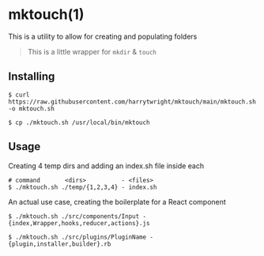 # mktouch(1)

This is a utility to allow for creating and populating folders

> This is a little wrapper for `mkdir` & `touch`

## Installing

```shell
$ curl https://raw.githubusercontent.com/harrytwright/mktouch/main/mktouch.sh -o mktouch.sh

$ cp ./mktouch.sh /usr/local/bin/mktouch
```


## Usage

Creating 4 temp dirs and adding an index.sh file inside each

```shell
# command       <dirs>          - <files>
$ ./mktouch.sh ./temp/{1,2,3,4} - index.sh
```

An actual use case, creating the boilerplate for a React component

```shell
$ ./mktouch.sh ./src/components/Input - {index,Wrapper,hooks,reducer,actions}.js

$ ./mktouch.sh ./src/plugins/PluginName - {plugin,installer,builder}.rb
```
